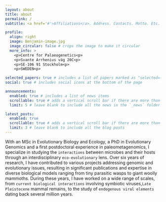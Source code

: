 ```yaml
---
layout: about
title: about
permalink: /
subtitle: <a href='#'>Affiliations</a>. Address. Contacts. Motto. Etc.

profile:
  align: right
  image: Benjamin-image.jpg
  image_circular: false # crops the image to make it circular
  more_info: >
    <p>Centre for Palaeogenetics<p>
    <p>Svante Arrhenius väg 20C<p>
    <p>SE-106 91 Stockholm<p>
    <p>SWEDEN<p>

selected_papers: true # includes a list of papers marked as "selected={true}"
social: true # includes social icons at the bottom of the page

announcements:
  enabled: true # includes a list of news items
  scrollable: true # adds a vertical scroll bar if there are more than 3 news items
  limit: 5 # leave blank to include all the news in the `_news` folder

latest_posts:
  enabled: true
  scrollable: true # adds a vertical scroll bar if there are more than 3 new posts items
  limit: 3 # leave blank to include all the blog posts
---
```


With an MSc in Evolutionary Biology and Ecology, a PhD in Evolutionary Genomics and a first postdoctoral experience in paleometagenomics, I specialize in studying the `interactions` between microbes and their hosts through an interdisciplinary `eco-evolutionary` lens. Over six years of research, I have contributed to various projects addressing genomic and evolutionary issues, resulting in significant publications and expertise in diverse biological models ranging from tiny parasitic wasps to giant woolly mammoths. During these years, I have worked on a wide range of scales, from `current biological interactions` involving symbiotic viruses,`Late Pleistocene` mammal remains, to the study of `endogenous viral elements` dating back several million years. 



